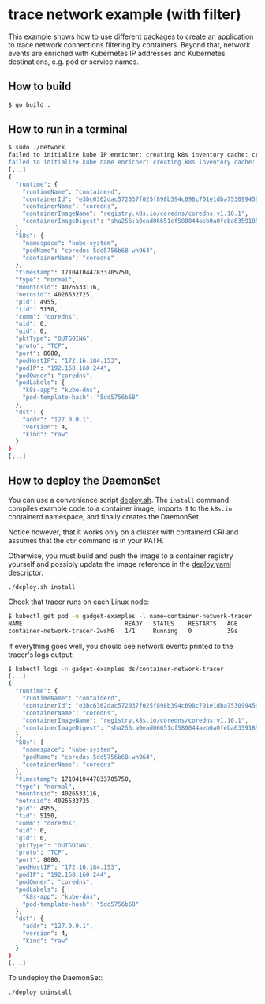 # trace network example (with filter)

This example shows how to use different packages to create an application to
trace network connections filtering by containers. Beyond that, network events
are enriched with Kubernetes IP addresses and Kubernetes destinations, e.g. pod
or service names.

## How to build

```bash
$ go build .
```

## How to run in a terminal

```bash
$ sudo ./network
failed to initialize kube IP enricher: creating k8s inventory cache: creating new k8s clientset: stat /root/.kube/config: no such file or directory. It won't be available.
failed to initialize kube name enricher: creating k8s inventory cache: creating new k8s clientset: stat /root/.kube/config: no such file or directory. It won't be available.
[...]
{
  "runtime": {
    "runtimeName": "containerd",
    "containerId": "e3bc6362dac572037f025f898b394c698c701e1dba753099459a1889b6ecd95b",
    "containerName": "coredns",
    "containerImageName": "registry.k8s.io/coredns/coredns:v1.10.1",
    "containerImageDigest": "sha256:a0ead06651cf580044aeb0a0feba63591858fb2e43ade8c9dea45a6a89ae7e5e"
  },
  "k8s": {
    "namespace": "kube-system",
    "podName": "coredns-5dd5756b68-wh964",
    "containerName": "coredns"
  },
  "timestamp": 1710410447833705750,
  "type": "normal",
  "mountnsid": 4026533116,
  "netnsid": 4026532725,
  "pid": 4955,
  "tid": 5150,
  "comm": "coredns",
  "uid": 0,
  "gid": 0,
  "pktType": "OUTGOING",
  "proto": "TCP",
  "port": 8080,
  "podHostIP": "172.16.184.153",
  "podIP": "192.168.160.244",
  "podOwner": "coredns",
  "podLabels": {
    "k8s-app": "kube-dns",
    "pod-template-hash": "5dd5756b68"
  },
  "dst": {
    "addr": "127.0.0.1",
    "version": 4,
    "kind": "raw"
  }
}
[...]
```

## How to deploy the DaemonSet

You can use a convenience script [deploy.sh](./deploy.sh). The `install`
command compiles example code to a container image, imports it to the `k8s.io`
containerd namespace, and finally creates the DaemonSet.

Notice however, that it works only on a cluster with containerd CRI and assumes
that the `ctr` command is in your PATH.

Otherwise, you must build and push the image to a container registry yourself
and possibly update the image reference in the [deploy.yaml](./deploy.yaml)
descriptor.

```
./deploy.sh install
```

Check that tracer runs on each Linux node:

```bash
$ kubectl get pod -n gadget-examples -l name=container-network-tracer
NAME                             READY   STATUS    RESTARTS   AGE
container-network-tracer-2wsh6   1/1     Running   0          39s
```

If everything goes well, you should see network events printed to the tracer's
logs output:

```bash
$ kubectl logs -n gadget-examples ds/container-network-tracer
[...]
{
  "runtime": {
    "runtimeName": "containerd",
    "containerId": "e3bc6362dac572037f025f898b394c698c701e1dba753099459a1889b6ecd95b",
    "containerName": "coredns",
    "containerImageName": "registry.k8s.io/coredns/coredns:v1.10.1",
    "containerImageDigest": "sha256:a0ead06651cf580044aeb0a0feba63591858fb2e43ade8c9dea45a6a89ae7e5e"
  },
  "k8s": {
    "namespace": "kube-system",
    "podName": "coredns-5dd5756b68-wh964",
    "containerName": "coredns"
  },
  "timestamp": 1710410447833705750,
  "type": "normal",
  "mountnsid": 4026533116,
  "netnsid": 4026532725,
  "pid": 4955,
  "tid": 5150,
  "comm": "coredns",
  "uid": 0,
  "gid": 0,
  "pktType": "OUTGOING",
  "proto": "TCP",
  "port": 8080,
  "podHostIP": "172.16.184.153",
  "podIP": "192.168.160.244",
  "podOwner": "coredns",
  "podLabels": {
    "k8s-app": "kube-dns",
    "pod-template-hash": "5dd5756b68"
  },
  "dst": {
    "addr": "127.0.0.1",
    "version": 4,
    "kind": "raw"
  }
}
[...]
```

To undeploy the DaemonSet:

```
./deploy uninstall
```
